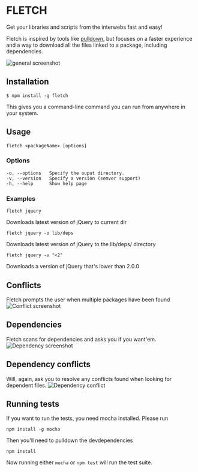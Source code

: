 FLETCH
======

Get your libraries and scripts from the interwebs fast and easy!

Fletch is inspired by tools like
[pulldown](https://github.com/jackfranklin/pulldown), but focuses on a faster
experience and a way to download all the files linked to a package, including
dependencies.

![general screenshot](http://i.imgur.com/t5qlkVr.png "Screenshot")

Installation
------------

```
$ npm install -g fletch
```

This gives you a command-line command you can run from anywhere in your system.

Usage
-----

```
fletch <packageName> [options]
```

### Options
    -o, --options	Specify the ouput directory.
    -v, --version	Specify a version (semver support)
    -h, --help		Show help page

### Examples
```
fletch jquery
```
Downloads latest version of jQuery to current dir

```
fletch jquery -o lib/deps
```
Downloads latest version of jQuery to the lib/deps/ directory

```
fletch jquery -v "<2"
```
Downloads a version of jQuery that's lower than 2.0.0

## Conflicts

Fletch prompts the user when multiple packages have been found
![Conflict screenshot](http://i.imgur.com/2JIsNbs.png)

## Dependencies

Fletch scans for dependencies and asks you if you want'em.
![Dependency screenshot](http://i.imgur.com/pBSW5mS.png)

## Dependency conflicts

Will, again, ask you to resolve any conflicts found when looking for dependent
files.
![Dependency conflict](http://i.imgur.com/qZyTxGF.png)

## Running tests

If you want to run the tests, you need mocha installed. Please run

`npm install -g mocha`

Then you'll need to pulldown the devdependencies

`npm install`

Now running either `mocha` or `npm test` will run the test suite.
